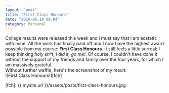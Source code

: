 ```yaml
---
layout: "post"
title: "First Class Honours"
date: "2016-06-18 08:04"
category: Personal
---
```

College results were released this week and I must say that I am ecstatic with mine.<!-- excerpt -->
All the work has finally paid off and I now have the highest award possible from my course: __First Class Honours__. It still feels a little surreal; I keep thinking _holy sh*t, I did it, go me!_. Of course, I couldn't have done it without the support of my friends and family over the four years, for which I am massively grateful.<br>
Without further waffle, here's the screenshot of my result:<br>
![First Class Honours!][fch]

[fch]: {{ mysite.url }}/assets/posts/first-class-honours.jpg
